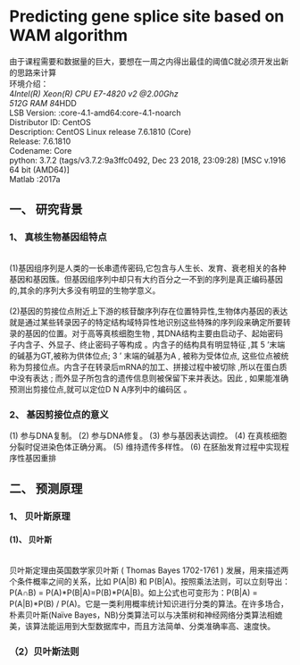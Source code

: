# Predicting gene splice site based on WAM algorithm
由于课程需要和数据量的巨大，要想在一周之内得出最佳的阈值C就必须开发出新的思路来计算  
环境介绍：  
4*Intel(R) Xeon(R) CPU E7-4820 v2 @2.00Ghz  
512G RAM  8*4HDD  
LSB Version:	:core-4.1-amd64:core-4.1-noarch  
Distributor ID:	CentOS  
Description:	CentOS Linux release 7.6.1810 (Core)  
Release:   	7.6.1810  
Codename:	Core  
python: 3.7.2 (tags/v3.7.2:9a3ffc0492, Dec 23 2018, 23:09:28) [MSC v.1916 64 bit (AMD64)]  
Matlab :2017a  

## 一、  研究背景
### 1、	真核生物基因组特点
<br>    (1)基因组序列是人类的一长串遗传密码,它包含与人生长、发育、衰老相关的各种基因和基因簇。但基因组序列中却只有大约百分之一不到的序列是真正编码基因的,其余的序列大多没有明显的生物学意义。  <br>
<br>    (2)基因的剪接位点附近上下游的核苷酸序列存在位置特异性,生物体内基因的表达就是通过某些转录因子的特定结构域特异性地识别这些特殊的序列段来确定所要转录的基因的位置。对于高等真核细胞生物 , 其DNA结构主要由启动子、起始密码子内含子、外显子、终止密码子等构成 。内含子的结构具有明显特征 ,其 5 ’末端的碱基为GT,被称为供体位点; 3 ’ 末端的碱基为A , 被称为受体位点, 这些位点被统称为剪接位点。内含子在转录后mRNA的加工、拼接过程中被切除 ,所以在蛋白质中没有表达 ; 而外显子所包含的遗传信息则被保留下来并表达。因此 , 如果能准确预测出剪接位点,就可以定位D N A序列中的编码区 。  <br>
### 2、	基因剪接位点的意义
(1)	参与DNA复制。
(2)	参与DNA修复。
(3)	参与基因表达调控。
(4)	在真核细胞分裂时促进染色体正确分离。
(5)	维持遗传多样性。
(6)	在胚胎发育过程中实现程序性基因重排


## 二、	预测原理
### 1、  贝叶斯原理
#### (1)、 贝叶斯
<br>贝叶斯定理由英国数学家贝叶斯 ( Thomas Bayes 1702-1761 ) 发展，用来描述两个条件概率之间的关系，比如 P(A|B) 和 P(B|A)。按照乘法法则，可以立刻导出：P(A∩B) = P(A)*P(B|A)=P(B)*P(A|B)。如上公式也可变形为：P(B|A) = P(A|B)*P(B) / P(A)。它是一类利用概率统计知识进行分类的算法。在许多场合，朴素贝叶斯(Naïve Bayes，NB)分类算法可以与决策树和神经网络分类算法相媲美，该算法能运用到大型数据库中，而且方法简单、分类准确率高、速度快。<br>
### （2）贝叶斯法则
